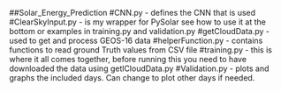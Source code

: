##Solar_Energy_Prediction
#CNN.py - defines the CNN that is used
#ClearSkyInput.py - is my wrapper for PySolar see how to use it at the bottom or examples in training.py and validation.py
#getCloudData.py - used to get and process GEOS-16 data
#helperFunction.py - contains functions to read ground Truth values from CSV file
#training.py - this is where it all comes together, before running this you need to have downloaded the data using getlCloudData.py
#Validation.py - plots and graphs the included days. Can change to plot other days if needed.
